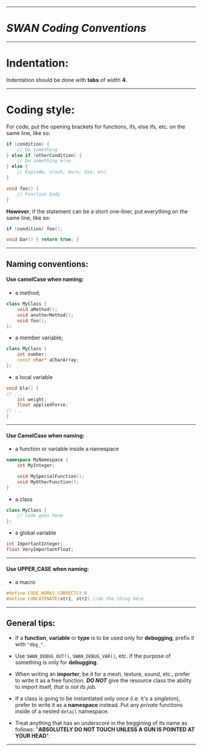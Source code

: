--------------------------
*SWAN Coding Conventions*
==========================

--------------------------
Indentation:
==========================
Indentation should be done with __**tabs**__ of width __**4**__.

--------------------------
Coding style:
==========================
For code, put the opening brackets for functions, ifs, else ifs, etc. on the same line, like so:
```cpp
if (condition) {
    // Do something
} else if (otherCondition) {
    // Do something else
} else {
    // Explode, crash, burn, die, etc.
}

void foo() {
    // Function body
}
```

**However**, if the statement can be a short one-liner, put everything on the same line, like so:
```cpp
if (condition) foo();

void bar() { return true; }
```

--------------------------
Naming conventions:
--------------------------

#### Use camelCase when naming:
* a method;
```cpp
class MyClass {
    void aMethod();
    void anotherMethod();
    void foo();
};
```
* a member variable;
```cpp
class MyClass {
    int number;
    const char* aCharArray;
};
```
* a local variable
```cpp
void bla() {
// ...
    int weight;
    float appliedForce;
// ...
}
```
--------------------------
#### Use CamelCase when naming:
* a function or variable inside a namespace
```cpp
namespace MyNamespace {
    int MyInteger;

    void MySpecialFunction();
    void MyOtherFunction();
}
```
* a class
```cpp
class MyClass {
    // code goes here
};
```
* a global variable
```cpp
int ImportantInteger;
float VeryImportantFloat;
```
--------------------------

#### Use UPPER_CASE when naming:
* a macro
```cpp
#define CODE_WORKS_CORRECTLY 0
#define CONCATENATE(str1, str2) //do the thing here
```
--------------------------
General tips:
--------------------------
* If a **function**, **variable** or **type** is to be used only for **debugging**, prefix it with `"dbg_"`.

* Use `SWAN_DEBUG_OUT()`, `SWAN_DEBUG_VAR()`, etc. if the purpose of something is only for **debugging**.

* When writing an **importer**, be it for a mesh, texture, sound, etc., prefer to write it as a free function. ***__DO NOT__*** give the resource class the ability to import itself, *that is not its job*.

* If a class is going to be instantiated only once (i.e. it's a *singleton*), prefer to write it as a **namespace** instead.
Put any *private* functions inside of a nested `detail` namespace.

* Treat anything that has an *underscore* in the beggining of its name as follows: "**ABSOLUTELY DO NOT TOUCH UNLESS A GUN IS POINTED AT YOUR HEAD**".
--------------------------
